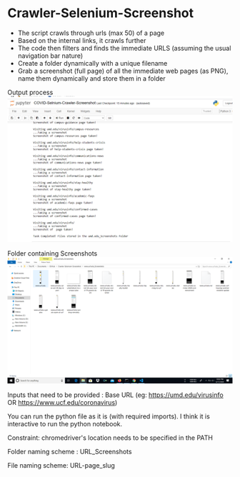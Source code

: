 # Crawler-Selenium-Screenshot

* The script crawls through urls (max 50) of a page
* Based on the internal links, it crawls further
* The code then filters and finds the immediate URLS (assuming the usual navigation bar nature)
* Create a folder dynamically with a unique filename
* Grab a screenshot (full page) of all the immediate web pages (as PNG), name them dynamically and store them in a folder

Output process
![alt text](https://github.com/kanishk307/Crawler-Selenium-Screenshot/blob/master/Output/OutputInJupyter.png?raw=true)

Folder containing Screenshots
![alt text](https://github.com/kanishk307/Crawler-Selenium-Screenshot/blob/master/Output/ImgsInFolder.png?raw=true)

Inputs that need to be provided : Base URL (eg: https://umd.edu/virusinfo OR https://www.ucf.edu/coronavirus)

You can run the python file as it is (with required imports). I think it is interactive to run the python notebook.

Constraint: chromedriver's location needs to be specified in the PATH

Folder naming scheme : URL_Screenshots

File naming scheme: URL-page_slug

